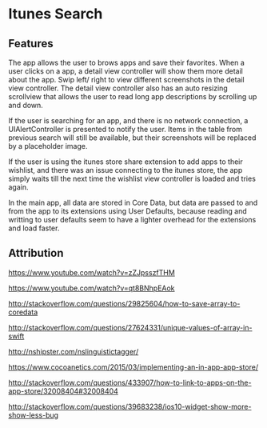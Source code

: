 # Itunes Search

## Features

The app allows the user to brows apps and save their favorites. 
When a user clicks on a app, a detail view controller will show them more detail about the app.
Swip left/ right to view different screenshots in the detail view controller. 
The detail view controller also has an auto resizing scrollview that allows the user to read long app descriptions by scrolling up and down.

If the user is searching for an app, and there is no network connection, a UIAlertController is presented to notify the user.
Items in the table from previous search will still be available, but their screenshots will be replaced by a placeholder image.

If the user is using the itunes store share extension to add apps to their wishlist, and there was an issue connecting to the itunes store, the app simply waits till the next time the wishlist view controller is loaded and tries again. 

In the main app, all data are stored in Core Data, but data are passed to and from the app to its extensions using User Defaults, 
because reading and writting to user defaults seem to have a lighter overhead for the extensions and load faster. 



## Attribution

https://www.youtube.com/watch?v=zZJpsszfTHM

https://www.youtube.com/watch?v=qt8BNhpEAok

http://stackoverflow.com/questions/29825604/how-to-save-array-to-coredata

http://stackoverflow.com/questions/27624331/unique-values-of-array-in-swift

http://nshipster.com/nslinguistictagger/

https://www.cocoanetics.com/2015/03/implementing-an-in-app-app-store/

http://stackoverflow.com/questions/433907/how-to-link-to-apps-on-the-app-store/32008404#32008404

http://stackoverflow.com/questions/39683238/ios10-widget-show-more-show-less-bug

